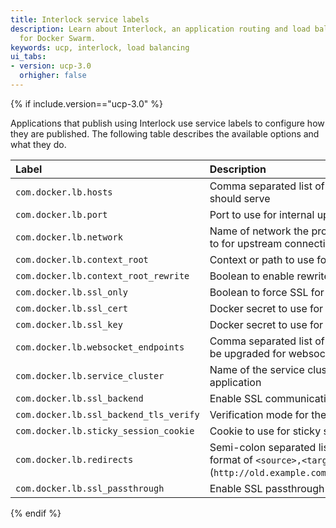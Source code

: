 ```yaml
---
title: Interlock service labels
description: Learn about Interlock, an application routing and load balancing system
  for Docker Swarm.
keywords: ucp, interlock, load balancing
ui_tabs:
- version: ucp-3.0
  orhigher: false
---
```


{% if include.version=="ucp-3.0" %}

Applications that publish using Interlock use service labels to configure how they are published.
The following table describes the available options and what they do.

| Label                                  | Description                                                                                                                                      | Example                |
|:---------------------------------------|:-------------------------------------------------------------------------------------------------------------------------------------------------|:-----------------------|
| `com.docker.lb.hosts`                  | Comma separated list of the hosts that the service should serve                                                                                  | `example.com,test.com` |
| `com.docker.lb.port`                   | Port to use for internal upstream communication                                                                                                  | `8080`                 |
| `com.docker.lb.network`                | Name of network the proxy service should attach to for upstream connectivity                                                                     | `app-network-a`        |
| `com.docker.lb.context_root`           | Context or path to use for the application                                                                                                       | `/app`                 |
| `com.docker.lb.context_root_rewrite`   | Boolean to enable rewrite for the context root                                                                                                   | `true`                 |
| `com.docker.lb.ssl_only`               | Boolean to force SSL for application                                                                                                             | `true`                 |
| `com.docker.lb.ssl_cert`               | Docker secret to use for the SSL certificate                                                                                                     | `example.com.cert`     |
| `com.docker.lb.ssl_key`                | Docker secret to use for the SSL key                                                                                                             | `example.com.key`      |
| `com.docker.lb.websocket_endpoints`    | Comma separated list of endpoints to configure to be upgraded for websockets                                                                     | `/ws,/foo`             |
| `com.docker.lb.service_cluster`        | Name of the service cluster to use for the application                                                                                           | `us-east`              |
| `com.docker.lb.ssl_backend`            | Enable SSL communication to the upstreams                                                                                                        | `true`                 |
| `com.docker.lb.ssl_backend_tls_verify` | Verification mode for the upstream TLS                                                                                                           | `none`                 |
| `com.docker.lb.sticky_session_cookie`  | Cookie to use for sticky sessions                                                                                                                | `none`                 |
| `com.docker.lb.redirects`              | Semi-colon separated list of redirects to add in the format of `<source>,<target>`.  Example: (`http://old.example.com,http://new.example.com;`) | `none`                 |
| `com.docker.lb.ssl_passthrough`        | Enable SSL passthrough                                                                                                                           | `false`                |

{% endif %}
